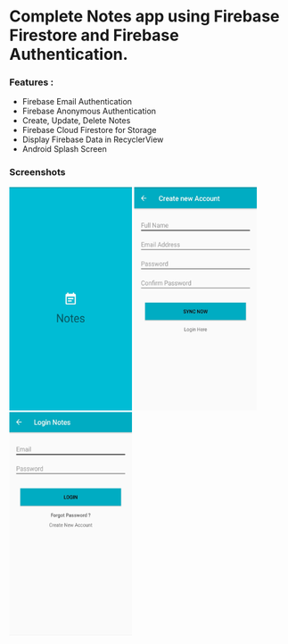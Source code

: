 # Complete Notes app using Firebase Firestore and Firebase Authentication. 

### Features :
* Firebase Email Authentication
* Firebase Anonymous Authentication
* Create, Update, Delete Notes
* Firebase Cloud Firestore for Storage
* Display Firebase Data in RecyclerView
* Android Splash Screen

### Screenshots
<p>
  <img width="220" height="400" src="https://github.com/Lakshya28/Notes/blob/master/Screenshots/6.jpeg">
  <img width="220" height="400" src="https://github.com/Lakshya28/Notes/blob/master/Screenshots/1.jpeg">
  <img width="220" height="400" src="https://github.com/Lakshya28/Notes/blob/master/Screenshots/2.jpeg">
</p>

